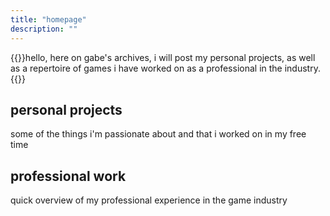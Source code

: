 ```yaml
---
title: "homepage"
description: ""
---
```


{{<lead>}}hello, here on gabe's archives, i will post my personal projects, as well as a repertoire of games i have worked on as a professional in the industry.{{<lead>}}

## personal projects
some of the things i'm passionate about and that i worked on in my free time

## professional work
quick overview of my professional experience in the game industry
